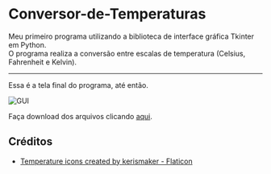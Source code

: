 <h1> Conversor-de-Temperaturas </h1>
Meu primeiro programa utilizando a biblioteca de interface gráfica Tkinter em Python.<br>
O programa realiza a conversão entre escalas de temperatura (Celsius, Fahrenheit e Kelvin).

<hr>



<p>Essa é a tela final do programa, até então.

![GUI](https://user-images.githubusercontent.com/68817384/163742248-63bee7bf-c6ae-4f25-8c05-b5f96c3ddea7.png)

    
<p>Faça download dos arquivos clicando <a href="https://github.com/Audrey-Teles/Conversor-de-Temperaturas/archive/refs/heads/master.zip">aqui</a>.    
    
## Créditos
<ul>
    <li><a href="https://github.com/Audrey-Teles/Conversor-de-Temperaturas/archive/refs/heads/master.zip" title="temperature icons">Temperature icons created by kerismaker - Flaticon</a></li>
</ul>

